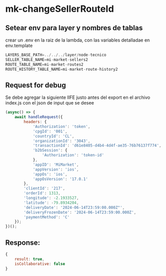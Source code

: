 # mk-changeSellerRouteId

## Setear env para layer y nombres de tablas
crear un .env en la raiz de la lambda, con las variables detalladae en env.template
```js
LAYERS_BASE_PATH=../../../layer/node-tecnico
SELLER_TABLE_NAME=mi-market-sellers2
ROUTE_TABLE_NAME=mi-market-routes2
ROUTE_HISTORY_TABLE_NAME=mi-market-route-history2
```

## Request for debug
Se debe agregar la siguiente IIFE justo antes del export en el archivo index.js con el json de input que se desee
```js
(async() => {
    await handleRequest({
        headers: {
            'Authorization': 'token',
            'cpgId': '001',
            'countryId': 'CL',
            'organizationId': '3043',
            'transactionId': 'd61e8405-d4b4-4d4f-ae35-76b76137f774',
            'b2bSession': {
                'Authorization': 'token-id'
            },
            'appID': 'MiMarket',
            'appVersion': 'ios',
            'appOs': 'ios',
            'appOsVersion': '17.0.1'
        },
        'clientId': '217',
        'orderId': 1313,
        'longitude': -2.1933527,
        'latitude': -79.8934204,
        'deliveryDate': '2024-06-14T23:59:00.000Z"',
        'deliveryFrozenDate': '2024-06-14T23:59:00.000Z',
        'paymentMethod': 'C'
    });
})();

```

## Response: 
```js
{
    result: true,
    isCollaborative: false
}
```